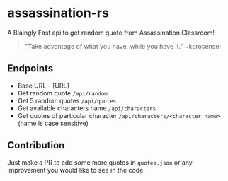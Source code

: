 # assassination-rs

A Blaingly Fast api to get random quote from Assassination Classroom!

> "Take advantage of what you have, while you have it." ~korosensei

## Endpoints

- Base URL - [URL]
- Get random quote `/api/random`
- Get 5 random quotes `/api/quotes`
- Get available characters name `/api/characters`
- Get quotes of particular character `/api/characters/<character name>` (name is case sensitive)

## Contribution

Just make a PR to add some more quotes in `quotes.json` or any improvement you would like to see in the code.
